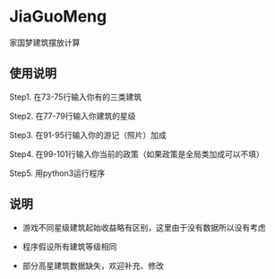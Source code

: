 # JiaGuoMeng
家国梦建筑摆放计算

## 使用说明

Step1. 在73-75行输入你有的三类建筑

Step2. 在77-79行输入你建筑的星级

Step3. 在91-95行输入你的游记（照片）加成

Step4. 在99-101行输入你当前的政策（如果政策是全局类加成可以不填）

Step5. 用python3运行程序

## 说明

- 游戏不同星级建筑起始收益略有区别，这里由于没有数据所以没有考虑

- 程序假设所有建筑等级相同

- 部分高星建筑数据缺失，欢迎补充、修改
